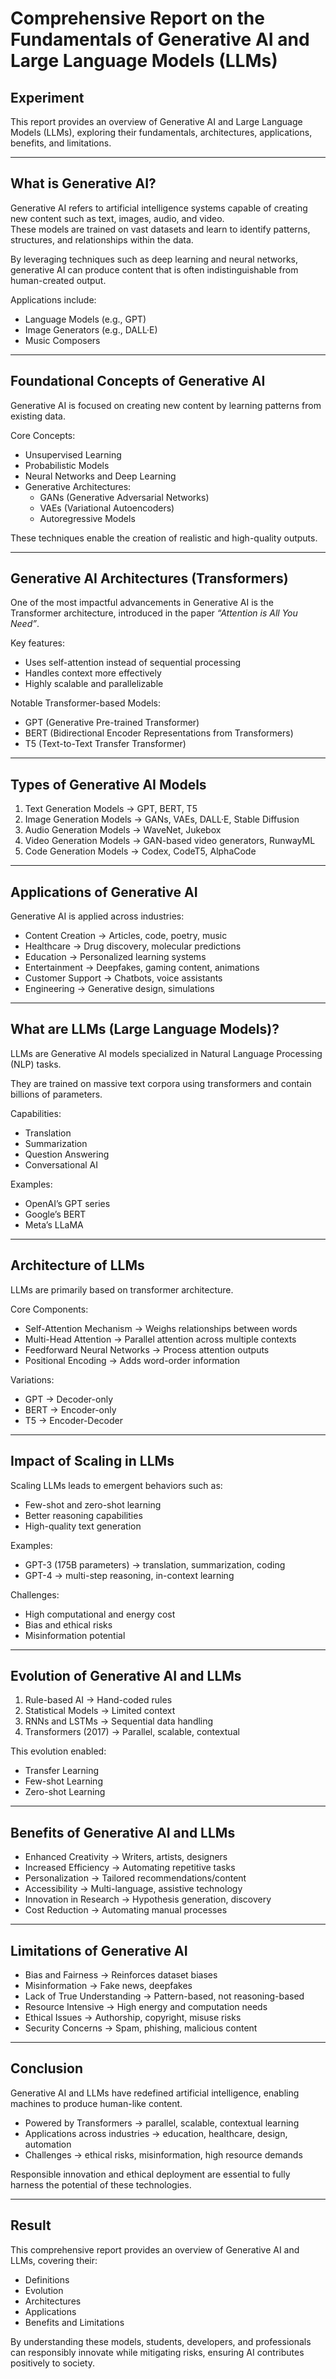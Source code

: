 # Comprehensive Report on the Fundamentals of Generative AI and Large Language Models (LLMs)

## Experiment
This report provides an overview of Generative AI and Large Language Models (LLMs), exploring their fundamentals, architectures, applications, benefits, and limitations.

---

## What is Generative AI?

Generative AI refers to artificial intelligence systems capable of creating new content such as text, images, audio, and video.  
These models are trained on vast datasets and learn to identify patterns, structures, and relationships within the data.  

By leveraging techniques such as deep learning and neural networks, generative AI can produce content that is often indistinguishable from human-created output.  

Applications include:
- Language Models (e.g., GPT)  
- Image Generators (e.g., DALL·E)  
- Music Composers  

---

## Foundational Concepts of Generative AI

Generative AI is focused on creating new content by learning patterns from existing data.  

Core Concepts:
- Unsupervised Learning  
- Probabilistic Models  
- Neural Networks and Deep Learning  
- Generative Architectures:
  - GANs (Generative Adversarial Networks)
  - VAEs (Variational Autoencoders)
  - Autoregressive Models  

These techniques enable the creation of realistic and high-quality outputs.

---

## Generative AI Architectures (Transformers)

One of the most impactful advancements in Generative AI is the Transformer architecture, introduced in the paper *“Attention is All You Need”*.  

Key features:
- Uses self-attention instead of sequential processing  
- Handles context more effectively  
- Highly scalable and parallelizable  

Notable Transformer-based Models:
- GPT (Generative Pre-trained Transformer)  
- BERT (Bidirectional Encoder Representations from Transformers)  
- T5 (Text-to-Text Transfer Transformer)  

---

## Types of Generative AI Models

1. Text Generation Models → GPT, BERT, T5  
2. Image Generation Models → GANs, VAEs, DALL·E, Stable Diffusion  
3. Audio Generation Models → WaveNet, Jukebox  
4. Video Generation Models → GAN-based video generators, RunwayML  
5. Code Generation Models → Codex, CodeT5, AlphaCode  

---

## Applications of Generative AI

Generative AI is applied across industries:

- Content Creation → Articles, code, poetry, music  
- Healthcare → Drug discovery, molecular predictions  
- Education → Personalized learning systems  
- Entertainment → Deepfakes, gaming content, animations  
- Customer Support → Chatbots, voice assistants  
- Engineering → Generative design, simulations  

---

## What are LLMs (Large Language Models)?

LLMs are Generative AI models specialized in Natural Language Processing (NLP) tasks.  

They are trained on massive text corpora using transformers and contain billions of parameters.  

Capabilities:
- Translation  
- Summarization  
- Question Answering  
- Conversational AI  

Examples:  
- OpenAI’s GPT series  
- Google’s BERT  
- Meta’s LLaMA  

---

## Architecture of LLMs

LLMs are primarily based on transformer architecture.

Core Components:
- Self-Attention Mechanism → Weighs relationships between words  
- Multi-Head Attention → Parallel attention across multiple contexts  
- Feedforward Neural Networks → Process attention outputs  
- Positional Encoding → Adds word-order information  

Variations:
- GPT → Decoder-only  
- BERT → Encoder-only  
- T5 → Encoder-Decoder  

---

## Impact of Scaling in LLMs

Scaling LLMs leads to emergent behaviors such as:  
- Few-shot and zero-shot learning  
- Better reasoning capabilities  
- High-quality text generation  

Examples:  
- GPT-3 (175B parameters) → translation, summarization, coding  
- GPT-4 → multi-step reasoning, in-context learning  

Challenges:
- High computational and energy cost  
- Bias and ethical risks  
- Misinformation potential  

---

## Evolution of Generative AI and LLMs

1. Rule-based AI → Hand-coded rules  
2. Statistical Models → Limited context  
3. RNNs and LSTMs → Sequential data handling  
4. Transformers (2017) → Parallel, scalable, contextual  

This evolution enabled:  
- Transfer Learning  
- Few-shot Learning  
- Zero-shot Learning  

---

## Benefits of Generative AI and LLMs
- Enhanced Creativity → Writers, artists, designers  
- Increased Efficiency → Automating repetitive tasks  
- Personalization → Tailored recommendations/content  
- Accessibility → Multi-language, assistive technology  
- Innovation in Research → Hypothesis generation, discovery  
- Cost Reduction → Automating manual processes  

---

## Limitations of Generative AI
- Bias and Fairness → Reinforces dataset biases  
- Misinformation → Fake news, deepfakes  
- Lack of True Understanding → Pattern-based, not reasoning-based  
- Resource Intensive → High energy and computation needs  
- Ethical Issues → Authorship, copyright, misuse risks  
- Security Concerns → Spam, phishing, malicious content  

---

## Conclusion
Generative AI and LLMs have redefined artificial intelligence, enabling machines to produce human-like content.  

- Powered by Transformers → parallel, scalable, contextual learning  
- Applications across industries → education, healthcare, design, automation  
- Challenges → ethical risks, misinformation, high resource demands  

Responsible innovation and ethical deployment are essential to fully harness the potential of these technologies.

---

## Result
This comprehensive report provides an overview of Generative AI and LLMs, covering their:  
- Definitions  
- Evolution  
- Architectures  
- Applications  
- Benefits and Limitations  

By understanding these models, students, developers, and professionals can responsibly innovate while mitigating risks, ensuring AI contributes positively to society.
